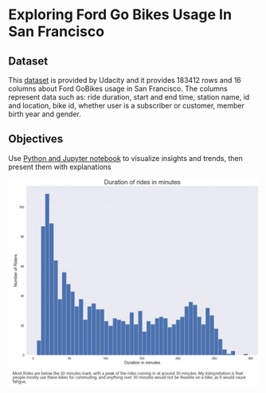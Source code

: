 # Exploring Ford Go Bikes Usage In San Francisco


## Dataset

This [dataset](https://github.com/jmt7080/Data_Analyst_Nanodegree/blob/main/Project%205%20Communicate%20Findings/201902-fordgobike-tripdata.csv) is provided by Udacity and it provides 183412 rows and 16 columns about Ford GoBikes usage in San Francisco. The columns represent data such as: ride duration, start and end time, station name, id and location, bike id, whether user is a subscriber or customer, member birth year and gender. 

## Objectives

Use [Python and Jupyter notebook](https://github.com/jmt7080/Data_Analyst_Nanodegree/blob/main/Project%205%20Communicate%20Findings/exploratory_bikes.ipynb) to visualize insights and trends, then present them with explanations

![alt text](https://github.com/jmt7080/Data_Analyst_Nanodegree/blob/main/Project%205%20Communicate%20Findings/rides_pic.JPG)

